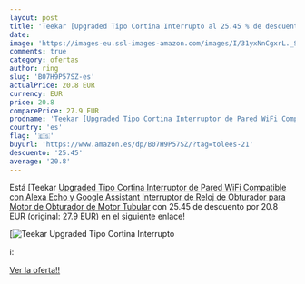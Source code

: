 ```yaml
---
layout: post
title: 'Teekar [Upgraded Tipo Cortina Interrupto al 25.45 % de descuento'
date: 
image: 'https://images-eu.ssl-images-amazon.com/images/I/31yxNnCgxrL._SL200_.jpg'
comments: true
category: ofertas
author: ring
slug: 'B07H9P57SZ-es'
actualPrice: 20.8 EUR
currency: EUR
price: 20.8
comparePrice: 27.9 EUR
prodname: 'Teekar [Upgraded Tipo Cortina Interruptor de Pared WiFi Compatible con Alexa Echo y Google Assistant  Interruptor de Reloj de Obturador para Motor de Obturador de Motor Tubular'
country: 'es'
flag: '🇪🇸'
buyurl: 'https://www.amazon.es/dp/B07H9P57SZ/?tag=tolees-21'
descuento: '25.45'
average: '20.8'
---
```


Está [Teekar [Upgraded Tipo Cortina Interruptor de Pared WiFi Compatible con Alexa Echo y Google Assistant  Interruptor de Reloj de Obturador para Motor de Obturador de Motor Tubular](https://www.amazon.es/dp/B07H9P57SZ/?tag=tolees-21) con 25.45 de descuento por 20.8 EUR (original: 27.9 EUR) en el siguiente enlace!

[![Teekar [Upgraded Tipo Cortina Interrupto](https://images-eu.ssl-images-amazon.com/images/I/31yxNnCgxrL._SL200_.jpg)](https://www.amazon.es/dp/B07H9P57SZ/?tag=tolees-21)

ℹ️:


[Ver la oferta!!](https://www.amazon.es/dp/B07H9P57SZ/?tag=tolees-21)
